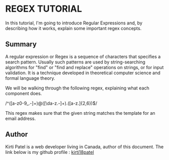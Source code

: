 # REGEX TUTORIAL

In this tutorial, I'm going to introduce Regular Expressions and, by describing how it works, explain some important regex concepts.

## Summary

A regular expression or Regex is a sequence of characters that specifies a search pattern. Usually such patterns are used by string-searching algorithms for "find" or "find and replace" operations on strings, or for input validation. It is a technique developed in theoretical computer science and formal language theory.

We will be walking through the following regex, explaining what each component does.

/^([a-z0-9_.-]+)@([\da-z.-]+).([a-z.]{2,6})$/

This regex makes sure that the given string matches the template for an email address.

## Author

Kirti Patel is a web developer living in Canada, author of this document. The link below is my github profile : [kirti18patel](https://github.com/kirti18patel)
